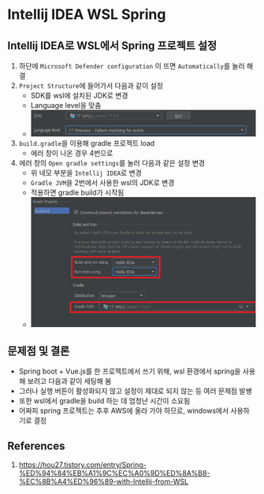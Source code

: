 # Intellij IDEA WSL Spring

## Intellij IDEA로 WSL에서 Spring 프로젝트 설정

1. 하단에 `Microsoft Defender configuration` 이 뜨면 `Automatically`를 눌러 해결
2. `Project Structure`에 들어가서 다음과 같이 설정
   - SDK를 wsl에 설치된 JDK로 변경
   - Language level을 맞춤
   - ![2](./imgs/2023-03-31-2.png)
3. `build.gradle`을 이용해 gradle 프로젝트 load
   - 에러 창이 나온 경우 4번으로
4. 에러 창의 `Open gradle settings`를 눌러 다음과 같은 설정 변경
   - 위 네모 부분을 `Intellij IDEA`로 변경
   - `Gradle JVM`을 2번에서 사용한 wsl의 JDK로 변경
   - 적용하면 gradle build가 시작됨
   - ![4](./imgs/2023-03-31-1.png)

## 문제점 및 결론

- Spring boot + Vue.js를 한 프로젝트에서 쓰기 위해, wsl 환경에서 spring을 사용해 보려고 다음과 같이 세팅해 봄
- 그러나 실행 버튼이 활성화되지 않고 설정이 제대로 되지 않는 등 여러 문제점 발쌩
- 또한 wsl에서 gradle을 build 하는 데 엄청난 시간이 소요됨
- 어짜피 spring 프로젝트는 추후 AWS에 올라 가야 하므로, windows에서 사용하기로 결정

## References

1. https://hou27.tistory.com/entry/Spring-%ED%94%84%EB%A1%9C%EC%A0%9D%ED%8A%B8-%EC%8B%A4%ED%96%89-with-Intellij-from-WSL

